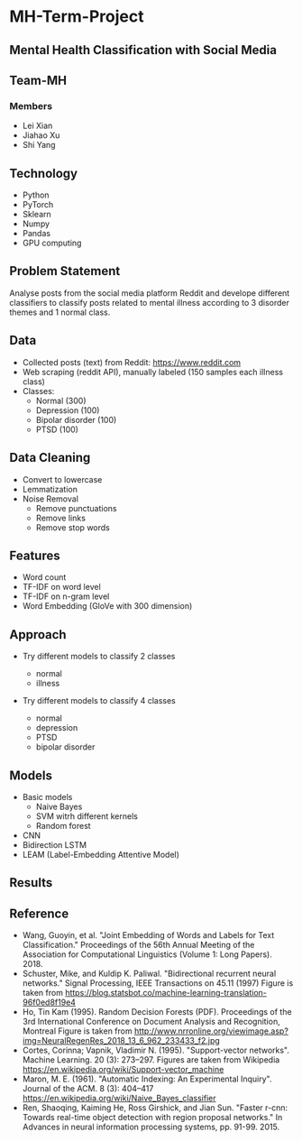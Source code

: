 # MH-Term-Project
## Mental Health Classification with Social Media
## Team-MH
### Members 
* Lei Xian 
* Jiahao Xu
* Shi Yang 
## Technology 
* Python
* PyTorch
* Sklearn
* Numpy
* Pandas
* GPU computing
## Problem Statement
Analyse posts from the social media platform Reddit and develope different classifiers to classify posts related to mental illness according to 3 disorder themes and 1 normal class. 
## Data
* Collected posts (text) from Reddit: https://www.reddit.com
* Web scraping (reddit API), manually labeled (150 samples each illness class)
* Classes: 
  * Normal (300)
  * Depression (100)
  * Bipolar disorder (100)
  * PTSD (100)

## Data Cleaning
* Convert to lowercase 
* Lemmatization
* Noise Removal
  * Remove punctuations 
  * Remove links 
  * Remove stop words
  
## Features
* Word count
* TF-IDF on word level
* TF-IDF on n-gram level
* Word Embedding (GloVe with 300 dimension)


## Approach
* Try different models to classify 2 classes
  * normal 
  * illness 

* Try different models to classify 4 classes
  * normal
  * depression 
  * PTSD
  * bipolar disorder  

## Models
* Basic models
  * Naive Bayes
  * SVM witrh different kernels 
  * Random forest
* CNN
* Bidirection LSTM
* LEAM (Label-Embedding Attentive Model)

## Results



## Reference
* Wang, Guoyin, et al. "Joint Embedding of Words and Labels for Text Classification." Proceedings of the 56th Annual Meeting of the Association for Computational Linguistics (Volume 1: Long Papers). 2018.
* Schuster, Mike, and Kuldip K. Paliwal. "Bidirectional recurrent neural networks." Signal Processing, IEEE Transactions on 45.11 (1997)
Figure is taken from https://blog.statsbot.co/machine-learning-translation-96f0ed8f19e4
* Ho, Tin Kam (1995). Random Decision Forests (PDF). Proceedings of the 3rd International Conference on Document Analysis and Recognition, Montreal
Figure is taken from http://www.nrronline.org/viewimage.asp?img=NeuralRegenRes_2018_13_6_962_233433_f2.jpg
* Cortes, Corinna; Vapnik, Vladimir N. (1995). "Support-vector networks". Machine Learning. 20 (3): 273–297. 
Figures are taken from Wikipedia https://en.wikipedia.org/wiki/Support-vector_machine
* Maron, M. E. (1961). "Automatic Indexing: An Experimental Inquiry". Journal of the ACM. 8 (3): 404–417
https://en.wikipedia.org/wiki/Naive_Bayes_classifier
* Ren, Shaoqing, Kaiming He, Ross Girshick, and Jian Sun. "Faster r-cnn: Towards real-time object detection with region proposal networks." In Advances in neural information processing systems, pp. 91-99. 2015.


